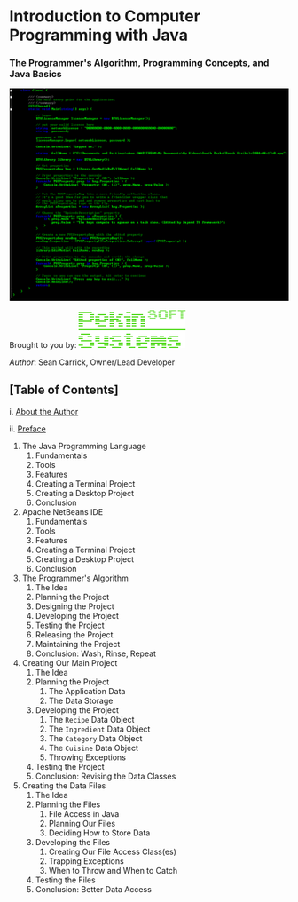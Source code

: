 # Introduction to Computer Programming with Java
### The Programmer's Algorithm, Programming Concepts, and Java Basics
![Cover Art](images/BookCover.png)

Brought to you by: ![PekinSOFT Systems Logo](images/PekinSOFT-Logo.png)

*Author*: Sean Carrick, Owner/Lead Developer

## [Table of Contents]

i. [About the Author](chapters/front_matter/author.md)

ii. [Preface](chapters/front_matter/preface.md)

1. The Java Programming Language
   1. Fundamentals
   2. Tools
   3. Features
   4. Creating a Terminal Project
   5. Creating a Desktop Project
   5. Conclusion
2. Apache NetBeans IDE
   1. Fundamentals
   2. Tools
   3. Features
   4. Creating a Terminal Project
   5. Creating a Desktop Project
   6. Conclusion
3. The Programmer's Algorithm
   1. The Idea
   2. Planning the Project
   3. Designing the Project
   4. Developing the Project
   5. Testing the Project
   6. Releasing the Project
   7. Maintaining the Project
   8. Conclusion: Wash, Rinse, Repeat
4. Creating Our Main Project
   1. The Idea
   2. Planning the Project
      1. The Application Data
      2. The Data Storage
   3. Developing the Project
      1. The `Recipe` Data Object
      2. The `Ingredient` Data Object
      3. The `Category` Data Object
      4. The `Cuisine` Data Object
      5. Throwing Exceptions
   4. Testing the Project
   5. Conclusion: Revising the Data Classes
5. Creating the Data Files
   1. The Idea
   2. Planning the Files
      1. File Access in Java
      2. Planning Our Files
      3. Deciding How to Store Data
   3. Developing the Files
      1. Creating Our File Access Class(es)
      2. Trapping Exceptions
      3. When to Throw and When to Catch
   4. Testing the Files
   3. Conclusion: Better Data Access
